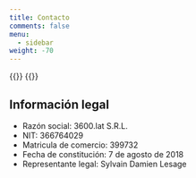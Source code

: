 ```yaml
---
title: Contacto
comments: false
menu:
  - sidebar
weight: -70
---
```


{{<contactos>}}
{{<personas>}}

## Información legal

- Razón social: 3600.lat S.R.L.
- NIT: 366764029
- Matricula de comercio: 399732
- Fecha de constitución: 7 de agosto de 2018
- Representante legal: Sylvain Damien Lesage
